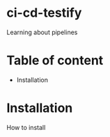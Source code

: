# ci-cd-testify
Learning about pipelines

# Table of content
- Installation

# Installation
How to install
